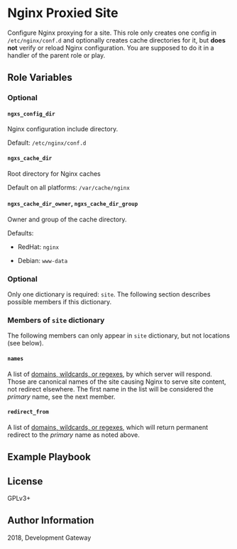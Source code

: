 # Nginx Proxied Site

Configure Nginx proxying for a site. This role only creates one config in `/etc/nginx/conf.d` and optionally creates cache directories for it, but **does not** verify or reload Nginx configuration. You are supposed to do it in a handler of the parent role or play.

## Role Variables

### Optional

#### `ngxs_config_dir`

Nginx configuration include directory.

Default: `/etc/nginx/conf.d`

#### `ngxs_cache_dir`

Root directory for Nginx caches

Default on all platforms: `/var/cache/nginx`

#### `ngxs_cache_dir_owner`, `ngxs_cache_dir_group`

Owner and group of the cache directory.

Defaults:

* RedHat: `nginx`

* Debian: `www-data`

### Optional

Only one dictionary is required: `site`. The following section describes possible members if this dictionary.

### Members of `site` dictionary

The following members can only appear in `site` dictionary, but not locations (see below).

#### `names`

A list of [domains, wildcards, or regexes](http://nginx.org/en/docs/http/ngx_http_core_module.html#server_name), by which server will respond. Those are canonical names of the site causing Nginx to serve site content, not redirect elsewhere. The first name in the list will be considered the *primary* name, see the next member.

#### `redirect_from`

A list of [domains, wildcards, or regexes](http://nginx.org/en/docs/http/ngx_http_core_module.html#server_name), which will return permanent redirect to the *primary* name as noted above.

## Example Playbook


## License

GPLv3+

## Author Information

2018, Development Gateway

